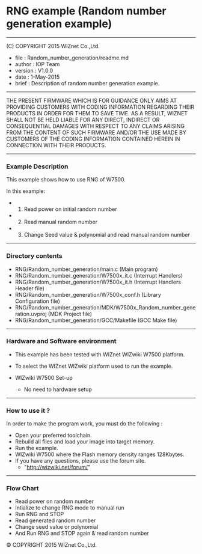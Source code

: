 # RNG example (Random number generation example)
******************************************************************************
(C) COPYRIGHT 2015 WIZnet Co.,Ltd.

  * file    : Random_number_generation/readme.md
  * author  : IOP Team
  * version : V1.0.0
  * date    : 1-May-2015
  * brief   : Description of random number generation example.
******************************************************************************
THE PRESENT FIRMWARE WHICH IS FOR GUIDANCE ONLY AIMS AT PROVIDING CUSTOMERS WITH CODING INFORMATION REGARDING THEIR PRODUCTS IN ORDER FOR THEM TO SAVE TIME. AS A RESULT, WIZNET SHALL NOT BE HELD LIABLE FOR ANY DIRECT, INDIRECT OR CONSEQUENTIAL DAMAGES WITH RESPECT TO ANY CLAIMS ARISING FROM THE CONTENT OF SUCH FIRMWARE AND/OR THE USE MADE BY CUSTOMERS OF THE CODING INFORMATION CONTAINED HEREIN IN CONNECTION WITH THEIR PRODUCTS.
******************************************************************************

### Example Description

This example shows how to use RNG of W7500.

In this example:
  - 1) Read power on initial random number
  - 2) Read manual random number
  - 3) Change Seed value & polynomial and read manual random number
______________________________________________________________________________

### Directory contents

  - RNG/Random_number_generation/main.c                                (Main program)
  - RNG/Random_number_generation/W7500x_it.c                           (Interrupt Handlers)
  - RNG/Random_number_generation/W7500x_it.h                           (Interrupt Handlers Header file)
  - RNG/Random_number_generation/W7500x_conf.h                         (Library Configuration file)
  - RNG/Random_number_generation/MDK/W7500x_Random_number_generation.uvproj     (MDK Project file)
  - RNG/Random_number_generation/GCC/Makefile                          (GCC Make file)
______________________________________________________________________________

### Hardware and Software environment 

  - This example has been tested with WIZnet WIZwiki W7500 platform.
  - To select the WIZnet WIZwiki platform used to run the example.

  - WIZwiki W7500 Set-up
    - No need to hardware setup
______________________________________________________________________________

### How to use it ? 

In order to make the program work, you must do the following :

 - Open your preferred toolchain.
 - Rebuild all files and load your image into target memory.
 - Run the example.
 - WIZwiki W7500 where the Flash memory density ranges 128Kbytes.
 - If you have any questions, please use the forum site.
   - "http://wizwiki.net/forum/"
______________________________________________________________________________
### Flow Chart 

 - Read power on random number
 - Intialize to change RNG mode to manual run
 - Run RNG and STOP
 - Read generated random number
 - Change seed value or polynomial
 - And Run RNG and STOP again & read random number

&copy; COPYRIGHT 2015 WIZnet Co.,Ltd.
